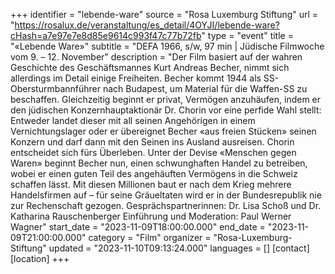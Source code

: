 +++
identifier = "lebende-ware"
source = "Rosa Luxemburg Stiftung"
url = "https://rosalux.de/veranstaltung/es_detail/4OYJI/lebende-ware?cHash=a7e97e7e8d85e9614c993f47c77b72fb"
type = "event"
title = "«Lebende Ware»"
subtitle = "DEFA 1966, s/w, 97 min | Jüdische Filmwoche  vom 9. – 12. November"
description = "Der Film basiert auf der wahren Geschichte des Geschäftsmannes Kurt Andreas Becher, nimmt sich allerdings im Detail einige Freiheiten. Becher kommt 1944 als SS-Obersturmbannführer nach Budapest, um Material für die Waffen-SS zu beschaffen. Gleichzeitig beginnt er privat, Vermögen anzuhäufen, indem er den jüdischen Konzernhauptaktionär Dr. Chorin vor eine perfide Wahl stellt: Entweder landet dieser mit all seinen Angehörigen in einem Vernichtungslager oder er übereignet Becher «aus freien Stücken» seinen Konzern und darf dann mit den Seinen ins Ausland ausreisen. Chorin entscheidet sich fürs Überleben. Unter der Devise «Menschen gegen Waren» beginnt Becher nun, einen schwunghaften Handel zu betreiben, wobei er einen guten Teil des angehäuften Vermögens in die Schweiz schaffen lässt. Mit diesen Millionen baut er nach dem Krieg mehrere Handelsfirmen auf – für seine Gräueltaten wird er in der Bundesrepublik nie zur Rechenschaft gezogen.
Gesprächspartnerinnen: Dr. Lisa Schoß und Dr. Katharina Rauschenberger
Einführung und Moderation: Paul Werner Wagner"
start_date = "2023-11-09T18:00:00.000"
end_date = "2023-11-09T21:00:00.000"
category = "Film"
organizer = "Rosa-Luxemburg-Stiftung"
updated = "2023-11-10T09:13:24.000"
languages = []
[contact]
[location]
+++
